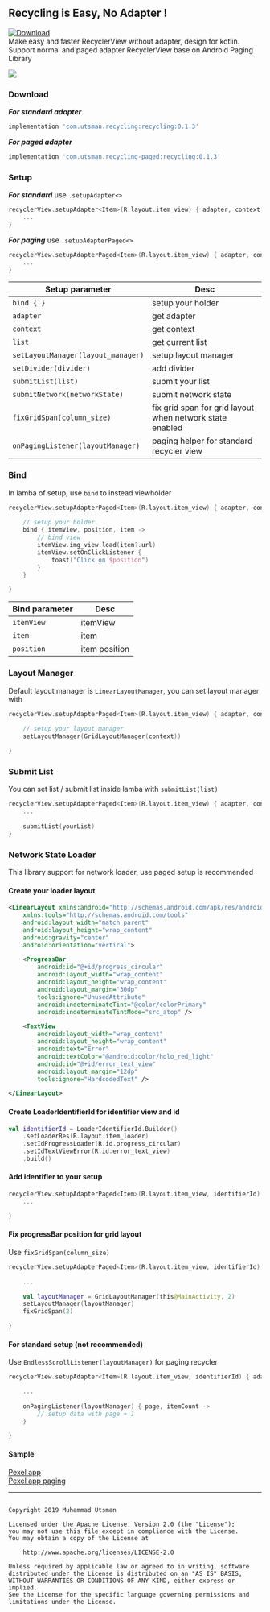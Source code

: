 ## Recycling is Easy, No Adapter !
[ ![Download](https://api.bintray.com/packages/kucingapes/utsman/com.utsman.recycling-paged/images/download.svg) ](https://bintray.com/kucingapes/utsman/com.utsman.recycling-paged/_latestVersion)
<br>
Make easy and faster RecyclerView without adapter, design for kotlin. <br>
Support normal and paged adapter RecyclerView base on Android Paging Library

![](https://i.ibb.co/DkQ1Lmn/carbon.png)


### Download
***For standard adapter***
```gradle
implementation 'com.utsman.recycling:recycling:0.1.3'
```

***For paged adapter***
```gradle
implementation 'com.utsman.recycling-paged:recycling:0.1.3'
```

### Setup

***For standard*** use ```.setupAdapter<>```
```kotlin
recyclerView.setupAdapter<Item>(R.layout.item_view) { adapter, context, list ->
    ...
}
```

***For paging*** use ```.setupAdapterPaged<>```
```kotlin
recyclerView.setupAdapterPaged<Item>(R.layout.item_view) { adapter, context, list ->
    ...
}
```

| Setup parameter  | Desc |
|---|---|
| ```bind { }``` | setup your holder |
| ```adapter```  | get adapter |
| ```context``` | get context |
| ```list``` | get current list |
| ```setLayoutManager(layout_manager)``` | setup layout manager |
| ```setDivider(divider)``` | add divider |
| ```submitList(list)``` | submit your list |
| ```submitNetwork(networkState)``` | submit network state |
| ```fixGridSpan(column_size)``` | fix grid span for grid layout when network state enabled |
| ```onPagingListener(layoutManager)``` | paging helper for standard recycler view |

### Bind
In lamba of setup, use ```bind``` to instead viewholder 

```kotlin
recyclerView.setupAdapterPaged<Item>(R.layout.item_view) { adapter, context, list ->
    
    // setup your holder
    bind { itemView, position, item ->
        // bind view
        itemView.img_view.load(item?.url)
        itemView.setOnClickListener {
            toast("Click on $position")
        }
    }

}
```

| Bind parameter  | Desc |
|---|---|
| ```itemView```  | itemView |
| ```item``` | item |
| ```position``` | item position |


### Layout Manager
Default layout manager is ```LinearLayoutManager```, you can set layout manager with
```kotlin
recyclerView.setupAdapterPaged<Item>(R.layout.item_view) { adapter, context, list ->
    
    // setup your layout manager
    setLayoutManager(GridLayoutManager(context))

}
```

### Submit List
You can set list / submit list inside lamba with ```submitList(list)```
```kotlin
recyclerView.setupAdapterPaged<Item>(R.layout.item_view) { adapter, context, list ->
    ...
    
    submitList(yourList)
}
```

### Network State Loader
This library support for network loader, use paged setup is recommended
#### Create your loader layout
```xml
<LinearLayout xmlns:android="http://schemas.android.com/apk/res/android"
    xmlns:tools="http://schemas.android.com/tools"
    android:layout_width="match_parent"
    android:layout_height="wrap_content"
    android:gravity="center"
    android:orientation="vertical">

    <ProgressBar
        android:id="@+id/progress_circular"
        android:layout_width="wrap_content"
        android:layout_height="wrap_content"
        android:layout_margin="30dp"
        tools:ignore="UnusedAttribute"
        android:indeterminateTint="@color/colorPrimary"
        android:indeterminateTintMode="src_atop" />

    <TextView
        android:layout_width="wrap_content"
        android:layout_height="wrap_content"
        android:text="Error"
        android:textColor="@android:color/holo_red_light"
        android:id="@+id/error_text_view"
        android:layout_margin="12dp"
        tools:ignore="HardcodedText" />

</LinearLayout>
```

#### Create LoaderIdentifierId for identifier view and id
```kotlin
val identifierId = LoaderIdentifierId.Builder()
    .setLoaderRes(R.layout.item_loader)
    .setIdProgressLoader(R.id.progress_circular)
    .setIdTextViewError(R.id.error_text_view)
    .build()
```

#### Add identifier to your setup
```kotlin
recyclerView.setupAdapterPaged<Item>(R.layout.item_view, identifierId) { adapter, context, list ->
    ...

}
```
#### Fix progressBar position for grid layout
Use ```fixGridSpan(column_size)```
```kotlin
recyclerView.setupAdapterPaged<Item>(R.layout.item_view, identifierId) { adapter, context, list ->

    ...
    
    val layoutManager = GridLayoutManager(this@MainActivity, 2)
    setLayoutManager(layoutManager)
    fixGridSpan(2)

}
```
#### For standard setup (not recommended)
Use ```EndlessScrollListener(layoutManager)``` for paging recycler
```kotlin
recyclerView.setupAdapter<Item>(R.layout.item_view, identifierId) { adapter, context, list ->

    ...
   
    onPagingListener(layoutManager) { page, itemCount ->
        // setup data with page + 1
    }

}
```

#### Sample
[Pexel app](https://github.com/utsmannn/Recycling/tree/master/app/src/main/java/com/utsman/recycling/sample) <br>
[Pexel app paging](https://github.com/utsmannn/Recycling/tree/master/apppaged/src/main/java/com/utsman/recycling/samplepaged)


---
```

Copyright 2019 Muhammad Utsman

Licensed under the Apache License, Version 2.0 (the "License");
you may not use this file except in compliance with the License.
You may obtain a copy of the License at

    http://www.apache.org/licenses/LICENSE-2.0

Unless required by applicable law or agreed to in writing, software
distributed under the License is distributed on an "AS IS" BASIS,
WITHOUT WARRANTIES OR CONDITIONS OF ANY KIND, either express or implied.
See the License for the specific language governing permissions and
limitations under the License.
```
